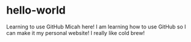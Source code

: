 # hello-world
Learning to use GitHub
Micah here! I am learning how to use GitHub so I can make it my personal website!
I really like cold brew!
